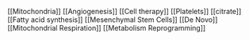 [[Mitochondria]]
[[Angiogenesis]]
[[Cell therapy]]
[[Platelets]]
[[citrate]]
[[Fatty acid synthesis]]
[[Mesenchymal Stem Cells]]
[[De Novo]]
[[Mitochondrial Respiration]]
[[Metabolism Reprogramming]]
